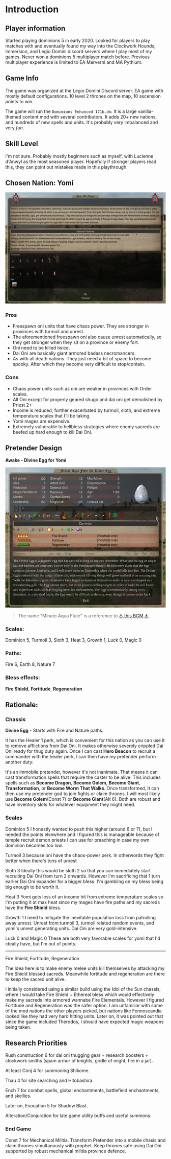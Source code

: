 # Introduction

## Player information

Started playing dominions 5 in early 2020. Looked for players to play matches with and eventually found my way into the Clockwork Hounds, Immersion, and Legio Domini discord servers where I play most of my games. Never won a dominions 5 multiplayer match before. Previous multiplayer experience is limited to EA Marverni and MA Pythium.


## Game Info
The game was organized at the Legio Domini Discord server.
EA game with mostly default configurations.
10 level 2 thrones on the map, 10 ascension points to win.

The game will run the ```Domimions Enhanced 171b.dm```.
It is a large vanilla-themed content mod with several contributors. It adds 20+ new nations, and hundreds of new spells and units.
It's probably very imbalanced and very _fun_.

## Skill Level
I'm not sure. Probably mostly beginners such as myself, with Lucienne d'Anwyl as the most seasoned player.
Hopefully if stronger players read this, they can point out mistakes made in this playthrough.


## Chosen Nation: Yomi

![Nation](../../images/nation.png "Yomi")

### Pros
- Freespawn oni units that have chaos power. They are stronger in provinces with turmoil and unrest.
- The aforementioned freespawn oni also cause unrest automatically, so they get stronger when they sit on a province or enemy fort.
- Oni need to be killed twice.
- Dai Oni are basically giant armored badass necromancers.
- As with all death nations. They just need a bit of space to become spooky. After which they become very difficult to stop/contain.

### Cons
- Chaos power units such as oni are weaker in provinces with Order scales.
- All Oni except for properly geared shugo and dai oni get demolished by Priest 2+
- Income is reduced, further exacerbated by turmoil, sloth, and extreme temperature scales that I'll be taking.
- Yomi mages are expensive.
- Extremely vulnerable to hellbless strategies where enemy sacreds are beefed up hard enough to kill Dai Oni.


## Pretender Design

**Awake - Divine Egg for Yomi**

![Nation](../../images/pretender.png "Yomi")

> The name "Minato Aqua Flute" is a reference to [⚓️ this BGM ⚓️](https://www.youtube.com/watch?v=bNBEgmsEXII).

### Scales:
Dominion 5, Turmoil 3, Sloth 3, Heat 3,  Growth 1, Luck 0, Magic 0

### Paths:
Fire 6, Earth 8, Nature 7

### Bless effects:
**Fire Shield**, **Fortitude**, **Regeneration**


## Rationale:

### Chassis
**Divine Egg** - Starts with Fire and Nature paths.

It has the Healer 1 perk, which is convenient for this nation as you can use it to remove afflictions from Dai Oni. It makes otherwise severely crippled Dai Oni ready for thug duty again.
Once I can cast **Hero Beacon** to recruit a commander with the healer perk, I can then have my pretender perform another duty:

It's an immobile pretender, however it's not inanimate. That means it can cast transformation spells that require the caster to be alive. This includes spells such as **Become Dragon**, **Become Golem**, **Become Giant**, **Transformation**, or **Become Worm That Walks**. Once transformed, It can then use my pretender god to join fights or claim thrones. I will most likely use **Become Golem**(Const 7) or **Become Giant**(Alt 6). Both are robust and have inventory slots for whatever equipment they might need.

### Scales

Dominion 5
I honestly wanted to push this higher (around 6 or 7), but I needed the points elsewhere and I figured this is manageable because of temple recruit demon priests I can use for preaching in case my own dominion becomes too low.

Turmoil 3
because oni have the chaos-power perk. In otherwords they fight better when there's tons of unrest

Sloth 3
Ideally this would be sloth 2 so that you can immediately start recruiting Dai Oni from turn 2 onwards.
However I'm sacrificing that 1 turn earlier Dai Oni expander for a bigger bless. I'm gambling on my bless being big enough to be worth it.

Heat 3
Yomi gets less of an income hit from extreme temperature scales so I'm putting it at max heat since my mages have fire paths and my sacreds have the __Fire Shield__ bless.

Growth 1
I need to mitigate the inevitable population loss from patrolling away unrest.
Unrest from turmoil 3, turmoil related random events, and yomi's unrest generating units. Dai Oni are very gold-intensive.

Luck 0 and Magic 0
These are both very favorable scales for yomi that I'd ideally have, but I'm out of points.

___

Fire Shield, Fortitude, Regeneration

The idea here is to make enemy melee units kill themselves by attacking my Fire Shield blessed sacreds. Meanwhile fortitude and regeneration are there to keep the sacred unit alive.

I initially considered using a similar build using the Idol of the Sun chassis, where I would take Fire Shield + Ethereal bless which would effectively make my sacreds into armored wannabe Fire Elementals. However I figured Fortitude and Regeneration was the safer option. I am unfamiliar with some of the mod nations the other players picked, but nations like Fennoscandia looked like they had very hard hitting units. Later on, it was pointed out that since the game included Therodos, I should have expected magic weapons being taken.


## Research Priorities

Rush construction 6 for dai oni thugging gear + research boosters + clockwork smiths (spam armor of knights, girdle of might, fire in a jar).

At least Conj 4 for summoning Shikome.

Thau 4 for site searching and Hitobashira.

Ench 7 for combat spells, global enchantments, battlefield enchantments, and skellies.

Later on, Evocation 5 for Shadow Blast.

Alteration/Conjuration for late game utility buffs and useful summons.

### End Game

Const 7 for Mechanical Militia.
Transform Pretender into a mobile chasis and claim thrones simultanously with prophet.
Keep thrones safe using Dai Oni supported by robust mechanical militia province defence.